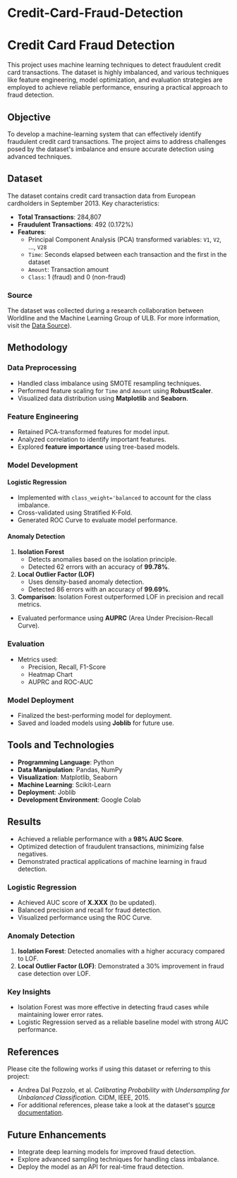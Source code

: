 # Credit-Card-Fraud-Detection

# Credit Card Fraud Detection

This project uses machine learning techniques to detect fraudulent credit card transactions. The dataset is highly imbalanced, and various techniques like feature engineering, model optimization, and evaluation strategies are employed to achieve reliable performance, ensuring a practical approach to fraud detection.

## Objective

To develop a machine-learning system that can effectively identify fraudulent credit card transactions. The project aims to address challenges posed by the dataset's imbalance and ensure accurate detection using advanced techniques.

## Dataset

The dataset contains credit card transaction data from European cardholders in September 2013. Key characteristics:
- **Total Transactions**: 284,807
- **Fraudulent Transactions**: 492 (0.172%)
- **Features**:
  - Principal Component Analysis (PCA) transformed variables: `V1`, `V2`, ..., `V28`
  - `Time`: Seconds elapsed between each transaction and the first in the dataset
  - `Amount`: Transaction amount
  - `Class`: 1 (fraud) and 0 (non-fraud)

### Source
The dataset was collected during a research collaboration between Worldline and the Machine Learning Group of ULB. For more information, visit the [Data Source](https://www.kaggle.com/datasets/mlg-ulb/creditcardfraud/data)).

## Methodology

### Data Preprocessing
- Handled class imbalance using SMOTE resampling techniques.
- Performed feature scaling for `Time` and `Amount` using **RobustScaler**.
- Visualized data distribution using **Matplotlib** and **Seaborn**.

### Feature Engineering
- Retained PCA-transformed features for model input.
- Analyzed correlation to identify important features.
- Explored **feature importance** using tree-based models.

### Model Development

#### Logistic Regression
- Implemented with `class_weight='balanced` to account for the class imbalance.
- Cross-validated using Stratified K-Fold.
- Generated ROC Curve to evaluate model performance.

#### Anomaly Detection
1. **Isolation Forest**
   - Detects anomalies based on the isolation principle.
   - Detected 62 errors with an accuracy of **99.78%**.
2. **Local Outlier Factor (LOF)**
   - Uses density-based anomaly detection.
   - Detected 86 errors with an accuracy of **99.69%**.
3. **Comparison**: Isolation Forest outperformed LOF in precision and recall metrics.

- Evaluated performance using **AUPRC** (Area Under Precision-Recall Curve).

### Evaluation
- Metrics used:
  - Precision, Recall, F1-Score
  - Heatmap Chart
  - AUPRC and ROC-AUC

### Model Deployment
- Finalized the best-performing model for deployment.
- Saved and loaded models using **Joblib** for future use.

## Tools and Technologies

- **Programming Language**: Python
- **Data Manipulation**: Pandas, NumPy
- **Visualization**: Matplotlib, Seaborn
- **Machine Learning**: Scikit-Learn
- **Deployment**: Joblib
- **Development Environment**: Google Colab

## Results

- Achieved a reliable performance with a **98% AUC Score**.
- Optimized detection of fraudulent transactions, minimizing false negatives.
- Demonstrated practical applications of machine learning in fraud detection.

### Logistic Regression
- Achieved AUC score of **X.XXX** (to be updated).
- Balanced precision and recall for fraud detection.
- Visualized performance using the ROC Curve.

### Anomaly Detection
1. **Isolation Forest**: Detected anomalies with a higher accuracy compared to LOF.
2. **Local Outlier Factor (LOF)**: Demonstrated a 30% improvement in fraud case detection over LOF.

### Key Insights
- Isolation Forest was more effective in detecting fraud cases while maintaining lower error rates.
- Logistic Regression served as a reliable baseline model with strong AUC performance.

## References

Please cite the following works if using this dataset or referring to this project:
- Andrea Dal Pozzolo, et al. *Calibrating Probability with Undersampling for Unbalanced Classification.* CIDM, IEEE, 2015.
- For additional references, please take a look at the dataset's [source documentation]([https://www.researchgate.net/project/Fraud-detection-5](https://www.researchgate.net/publication/319867396_Credit_Card_Fraud_Detection_A_Realistic_Modeling_and_a_Novel_Learning_Strategy)).

## Future Enhancements
- Integrate deep learning models for improved fraud detection.
- Explore advanced sampling techniques for handling class imbalance.
- Deploy the model as an API for real-time fraud detection.

